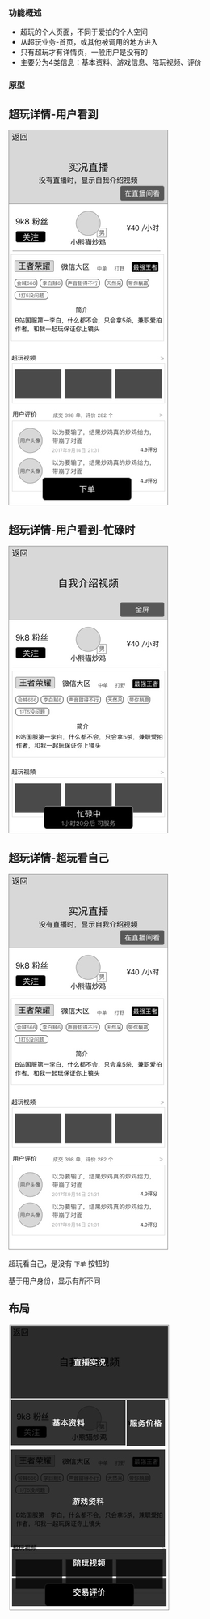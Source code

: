 ### 功能概述
* 超玩的个人页面，不同于爱拍的个人空间
* 从超玩业务-首页，或其他被调用的地方进入
* 只有超玩才有详情页，一般用户是没有的
* 主要分为4类信息：基本资料、游戏信息、陪玩视频、评价

### 原型

超玩详情-用户看到
---
![](img/超玩详情-用户.jpg)

超玩详情-用户看到-忙碌时
---
![](img/超玩详情-用户-看到忙碌.jpg)

超玩详情-超玩看自己
---
![](img/超玩详情-超玩自己看.jpg)

超玩看自己，是没有 `下单` 按钮的

基于用户身份，显示有所不同

布局
---
![](img/超玩详情-用户-布局.jpg)


